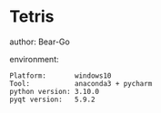 # Tetris
author: Bear-Go

environment:

    Platform:       windows10
    Tool:           anaconda3 + pycharm
    python version: 3.10.0
    pyqt version:   5.9.2
